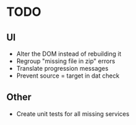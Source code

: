 # TODO

## UI

* Alter the DOM instead of rebuilding it
* Regroup "missing file in zip" errors
* Translate progression messages
* Prevent source = target in dat check

## Other

* Create unit tests for all missing services
